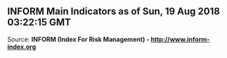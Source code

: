 ## INFORM Main Indicators as of Sun, 19 Aug 2018 03:22:15 GMT

Source: **INFORM (Index For Risk Management) - http://www.inform-index.org**
